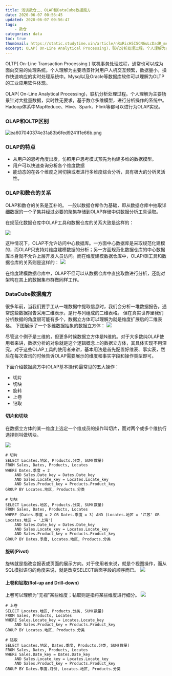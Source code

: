 ```yaml
---
title: 浅谈数仓二、OLAP和DataCube数据魔方
date: 2020-06-07 00:56:45
updated: 2020-06-07 00:56:47
tags: 
    - 数仓
categories: data
toc: true
thumbnail: https://static.studytime.xin/article/nRxRicH5ISCN6uLcDadR_meitu_1.jpg
excerpt: OLAP( On-Line Analytical Processing)，联机分析处理过程。个人理解为主要场景针对大批量数据，实时性无要求，基于数仓多维模型，进行分析操作的系统中。Hadoop体系中MapReduce、Hive、Spark、Flink等都可以进行为OLAP实现。
---
```


OLTP( On-Line Transaction Processing ) 联机事务处理过程，通常也可以成为面向交易的处理系统。个人理解为主要场景针对用户人机交互频繁，数据量小，操作快速响应的实时处理系统中。Mysql以及Oracle等数据库软件可以理解为OLTP的工业应用软件体现。

OLAP( On-Line Analytical Processing)，联机分析处理过程。个人理解为主要场景针对大批量数据，实时性无要求，基于数仓多维模型，进行分析操作的系统中。Hadoop体系中MapReduce、Hive、Spark、Flink等都可以进行为OLAP实现。

### OLAP和OLTP区别
![ea607040374e31a83b6fed9241f1e66b.png](evernotecid://7E7E8A12-7BA4-4081-A93E-6E3CE2ABD0B6/appyinxiangcom/18253885/ENResource/p435)

### OLAP的特点
- 从用户的思考⻆度出发，仿照用户思考模式预先为构建多维的数据模型。
- 用户可以快速查询分析各个维度数据
- 能动态的在各个维度之间切换或者进行多维度综合分析，具有极大的分析灵活性。

### OLAP和数仓的关系
OLAP和数仓的关系是互补的。
一般以数据仓库作为基础，即从数据仓库中抽取详细数据的一个子集并经过必要的聚集存储到OLAP存储中供数据分析工具读取。

在规范化数据仓库中OLAP工具和数据仓库的关系大致是这样的：

![](https://static.studytime.xin/article/20200606193107.png)

这种情况下，OLAP不允许访问中心数据库。一方面中心数据库是采取规范化建模的，而OLAP只支持对维度建模数据的分析；另一方面规范化数据仓库的中心数据库本身就不允许上层开发人员访问。而在维度建模数据仓库中，OLAP/BI工具和数据仓库的关系则是这样的：
![](https://static.studytime.xin/article/20200606193144.png)

在维度建模数据仓库中，OLAP不但可以从数据仓库中直接取数进行分析，还能对架构在其上的数据集市群做同样工作。

### DataCube数据魔方
很多年前，当我们要手工从一堆数据中提取信息时，我们会分析一堆数据报告。通常这些数据报告采用二维表示，是行与列组成的二维表格。
但在真实世界里我们分析数据的角度很可能有多个，数据立方体可以理解为就是维度扩展后的二维表格。
下图展示了一个多维数据抽象的数据立方体：
![](https://static.studytime.xin/article/20200606191204.png)

尽管这个例子是三维的，但更多时候数据立方体是N维的。对于大多数纯OLAP使用者来讲，数据分析的对象就是这个逻辑概念上的数据立方体，其具体实现不用深究。对于这些OLAP工具的使用者来讲，基本用法是首先配置好维表、事实表，然后在每次查询的时候告诉OLAP需要展示的维度和事实字段和操作类型即可。

下面介绍数据魔方中(OLAP基本操作)最常见的五大操作：
- 切片
- 切块
- 旋转
- 上卷
- 钻取

#### 切片和切块
在数据立方体的某一维度上选定一个维成员的操作叫切片，而对两个或多个维执行选择则叫做切块。

![](https://static.studytime.xin/article/20200606192208.png)

```
# 切片
SELECT Locates.地区, Products.分类, SUM(数量)
FROM Sales, Dates, Products, Locates
WHERE Dates.季度 = 2
    AND Sales.Date_key = Dates.Date_key
    AND Sales.Locate_key = Locates.Locate_key
    AND Sales.Product_key = Products.Product_key
GROUP BY Locates.地区, Products.分类
 
# 切块
SELECT Locates.地区, Products.分类, SUM(数量)
FROM Sales, Dates, Products, Locates
WHERE (Dates.季度 = 2 OR Dates.季度 = 3) AND (Locates.地区 = '江苏' OR Locates.地区 = '上海')
    AND Sales.Date_key = Dates.Date_key
    AND Sales.Locate_key = Locates.Locate_key
    AND Sales.Product_key = Products.Product_key
GROUP BY Dates.季度, Locates.地区, Products.分类
```

#### 旋转(Pivot)
旋转就是指改变报表或页面的展示方向。对于使用者来说，就是个视图操作，而从SQL模拟语句的角度来说，就是改变SELECT后面字段的顺序而已。
![](https://static.studytime.xin/article/20200606192310.png)

#### 上卷和钻取(Rol-up and Drill-down)
上卷可以理解为"无视"某些维度；钻取则是指将某些维度进行细分。
![](https://static.studytime.xin/article/20200606192502.png)
```
# 上卷
SELECT Locates.地区, Products.分类, SUM(数量)
FROM Sales, Products, Locates
WHERE Sales.Locate_key = Locates.Locate_key
    AND Sales.Product_key = Products.Product_key
GROUP BY Locates.地区, Products.分类
 
# 钻取
SELECT Locates.地区, Dates.季度, Products.分类, SUM(数量)
FROM Sales, Dates, Products, Locates
WHERE Sales.Date_key = Dates.Date_key
    AND Sales.Locate_key = Locates.Locate_key
    AND Sales.Product_key = Products.Product_key
GROUP BY Dates.季度.月份, Locates.地区, Products.分类
```


